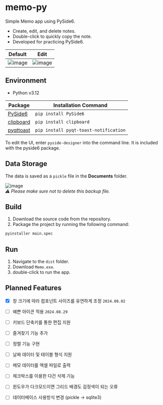 # memo-py
Simple Memo app using PySide6.  
- Create, edit, and delete notes.
- Double-click to quickly copy the note.
- Developed for practicing PySide6.

| Default | Edit |
|---|---|
![image](https://github.com/user-attachments/assets/b0d056a2-502a-4ff8-b2ee-36ea406bf624) | ![image](https://github.com/user-attachments/assets/1cca1b12-ac4d-4205-9cd6-5e1a0e97d941)
   
## Environment 
- Python v3.12
  
| Package | Installation Command | 
|--|--|
| [PySide6](https://pypi.org/project/PySide6/) | `pip install PySide6` | 
| [clipboard](https://pypi.org/project/clipboard/)  | `pip install clipboard` |
| [pyqttoast](https://pypi.org/project/pyqt-toast-notification/)  | `pip install pyqt-toast-notification` |

To edit the UI, enter `pyside-designer` into the command line. It is included with the pyside6 package.

## Data Storage
The data is saved as a `pickle` file in the **Documents** folder.   

![image](https://github.com/user-attachments/assets/f266ca19-304e-4a31-9f2f-53cff19148a2)  
*⚠️  Please make sure not to delete this backup file.*

## Build
1. Download the source code from the repository.
2. Package the project by running the following command:
```bash
pyinstaller main.spec
```

## Run
1. Navigate to the `dist` folder.
2. Download `Memo.exe`.
3. double-click to run the app.

## Planned Features
- [x] 창 크기에 따라 컴포넌트 사이즈를 유연하게 조정 `2024.08.02`
- [ ] 예쁜 아이콘 적용 `2024.08.29`
- [ ] 키보드 단축키를 통한 편집 지원
- [ ] 즐겨찾기 기능 추가
- [ ] 정렬 기능 구현
- [ ] 날짜 데이터 및 테이블 형식 지원
- [ ] 메모 데이터를 엑셀 파일로 출력
- [ ] 체크박스를 이용한 다건 삭제 기능
- [ ] 윈도우가 다크모드이면 그리드 배경도 검정색이 되는 오류
- [ ] 데이터베이스 사용방식 변경 (pickle -> sqlite3)

